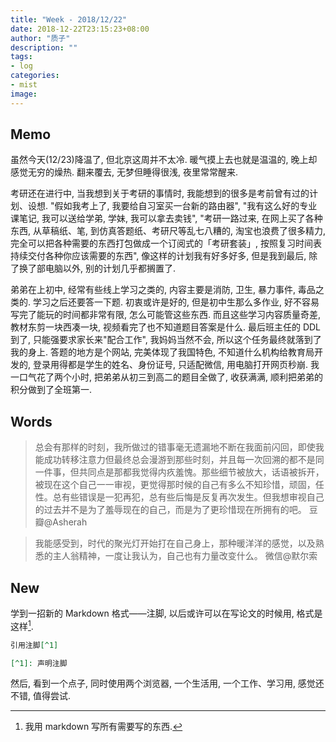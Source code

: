 ```yaml
---
title: "Week - 2018/12/22"
date: 2018-12-22T23:15:23+08:00
author: "质子"
description: ""
tags:
- log
categories:
- mist
image:
---
```


## Memo
虽然今天(12/23)降温了, 但北京这周并不太冷. 暖气摸上去也就是温温的, 晚上却感觉无穷的燥热. 翻来覆去, 无梦但睡得很浅, 夜里常常醒来.

考研还在进行中, 当我想到关于考研的事情时, 我能想到的很多是考前曾有过的计划、设想. "假如我考上了, 我要给自习室买一台新的路由器", "我有这么好的专业课笔记, 我可以送给学弟, 学妹, 我可以拿去卖钱", "考研一路过来, 在网上买了各种东西, 从草稿纸、笔, 到仿真答题纸、考研尺等乱七八糟的, 淘宝也浪费了很多精力, 完全可以把各种需要的东西打包做成一个订阅式的「考研套装」, 按照复习时间表持续交付各种你应该需要的东西", 像这样的计划我有好多好多, 但是我到最后, 除了换了部电脑以外, 别的计划几乎都搁置了.

弟弟在上初中, 经常有些线上学习之类的, 内容主要是消防, 卫生, 暴力事件, 毒品之类的. 学习之后还要答一下题. 初衷或许是好的, 但是初中生那么多作业, 好不容易写完了能玩的时间都非常有限, 怎么可能管这些东西. 而且这些学习内容质量奇差, 教材东剪一块西凑一块, 视频看完了也不知道题目答案是什么. 最后班主任的 DDL 到了, 只能强要求家长来"配合工作", 我妈妈当然不会, 所以这个任务最终就落到了我的身上. 答题的地方是个网站, 完美体现了我国特色, 不知道什么机构给教育局开发的, 登录用得都是学生的姓名、身份证号, 只适配微信, 用电脑打开网页秒崩. 我一口气花了两个小时, 把弟弟从初三到高二的题目全做了, 收获满满, 顺利把弟弟的积分做到了全班第一.

## Words
> 总会有那样的时刻，我所做过的错事毫无遗漏地不断在我面前闪回，即使我能成功转移注意力但最终总会漫游到那些时刻，并且每一次回溯的都不是同一件事，但共同点是那都我觉得内疚羞愧。那些细节被放大，话语被拆开，被现在这个自己一一审视，更觉得那时候的自己有多么不知珍惜，顽固，任性。总有些错误是一犯再犯，总有些后悔是反复再次发生。但我想审视自己的过去并不是为了羞辱现在的自己，而是为了更珍惜现在所拥有的吧。
> 豆瓣@Asherah

> 我能感受到，时代的聚光灯开始打在自己身上，那种暖洋洋的感觉，以及熟悉的主人翁精神，一度让我认为，自己也有力量改变什么。
> 微信@默尔索

## New
学到一招新的 Markdown 格式——注脚, 以后或许可以在写论文的时候用, 格式是这样[^1].
```markdown
引用注脚[^1]

[^1]: 声明注脚
```

然后, 看到一个点子, 同时使用两个浏览器, 一个生活用, 一个工作、学习用, 感觉还不错, 值得尝试.

[^1]: 我用 markdown 写所有需要写的东西.
